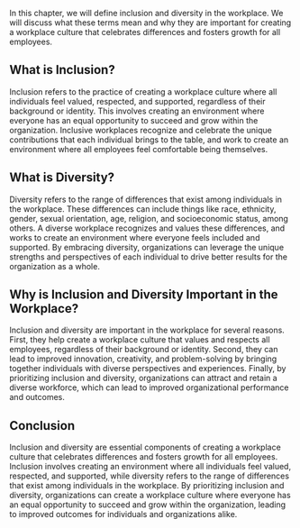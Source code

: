 
In this chapter, we will define inclusion and diversity in the workplace. We will discuss what these terms mean and why they are important for creating a workplace culture that celebrates differences and fosters growth for all employees.

What is Inclusion?
------------------

Inclusion refers to the practice of creating a workplace culture where all individuals feel valued, respected, and supported, regardless of their background or identity. This involves creating an environment where everyone has an equal opportunity to succeed and grow within the organization. Inclusive workplaces recognize and celebrate the unique contributions that each individual brings to the table, and work to create an environment where all employees feel comfortable being themselves.

What is Diversity?
------------------

Diversity refers to the range of differences that exist among individuals in the workplace. These differences can include things like race, ethnicity, gender, sexual orientation, age, religion, and socioeconomic status, among others. A diverse workplace recognizes and values these differences, and works to create an environment where everyone feels included and supported. By embracing diversity, organizations can leverage the unique strengths and perspectives of each individual to drive better results for the organization as a whole.

Why is Inclusion and Diversity Important in the Workplace?
----------------------------------------------------------

Inclusion and diversity are important in the workplace for several reasons. First, they help create a workplace culture that values and respects all employees, regardless of their background or identity. Second, they can lead to improved innovation, creativity, and problem-solving by bringing together individuals with diverse perspectives and experiences. Finally, by prioritizing inclusion and diversity, organizations can attract and retain a diverse workforce, which can lead to improved organizational performance and outcomes.

Conclusion
----------

Inclusion and diversity are essential components of creating a workplace culture that celebrates differences and fosters growth for all employees. Inclusion involves creating an environment where all individuals feel valued, respected, and supported, while diversity refers to the range of differences that exist among individuals in the workplace. By prioritizing inclusion and diversity, organizations can create a workplace culture where everyone has an equal opportunity to succeed and grow within the organization, leading to improved outcomes for individuals and organizations alike.
